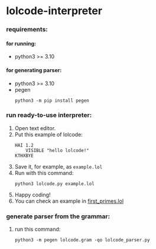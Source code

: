 # lolcode-interpreter

### requirements:
#### for running:
* python3 >= 3.10
#### for generating parser:
* python3 >= 3.10
* pegen
    ```
    python3 -m pip install pegen
    ```

### run ready-to-use interpreter:
1. Open text editor.
2. Put this example of lolcode:
    ```
    HAI 1.2
        VISIBLE "hello lolcode!"
    KTHXBYE
    ```
3. Save it, for example, as `example.lol`
4. Run with this command:
    ```
    python3 lolcode.py example.lol
    ```
5. Happy coding!
6. You can check an example in [first_primes.lol](./first_primes.lol)

### generate parser from the grammar:
1. run this command:
    ```
    python3 -m pegen lolcode.gram -qo lolcode_parser.py
    ```
